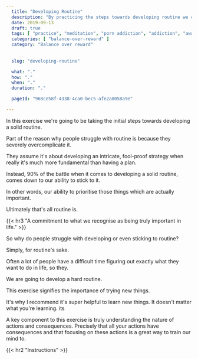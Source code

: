 ```yaml
---
  title: "Developing Routine"
  description: "By practicing the steps towards developing routine we can learn to train our brain in order to think in terms of routine."
  date: 2019-09-13
  draft: true
  tags: [ "practice", "meditation", "porn addiction", "addiction", "awareness", "awareness exercises", "perspective", "nofap", "neverfap", "neverfap deluxe" ]
  categories: [ "balance-over-reward" ]
  category: "Balance over reward"
  
  
  slug: "developing-routine"

  what: "."
  how: "."
  when: "."
  duration: "."

  pageId: "968ce58f-4338-4ca0-bec5-afe2a8058a9e"

---
```


In this exercise we're going to be taking the initial steps towards developing a solid routine.

Part of the reason why people struggle with routine is because they severely overcomplicate it. 

They assume it's about developing an intricate, fool-proof strategy when really it's much more fundamental than having a plan. 

Instead, 90% of the battle when it comes to developing a solid routine, comes down to our ability to stick to it.

In other words, our ability to prioritise those things which are actually important.

Ultimately that's all routine is.


{{< hr3 "A commitment to what we recognise as being truly important in life." >}}


So why do people struggle with developing or even sticking to routine? 




Simply, for routine's sake. 

Often a lot of people have a difficult time figuring out exactly what they want to do in life, so they. 

We are going to develop a hard routine.



This exercise signifies the importance of trying new things.

It's why I recommend it's super helpful to learn new things. It doesn't matter what you're learning. its

<!-- {{< hr2 "Context" >}} -->


A key component to this exercise is truly understanding the nature of actions and consequences. Precisely that all your actions have consequences and that focusing on these actions is a great way to train our mind to.

{{< hr2 "Instructions" >}}





<!-- 
{{< hr2 "Additional Resources" >}}  -->

<!-- maybe link to other  -->

